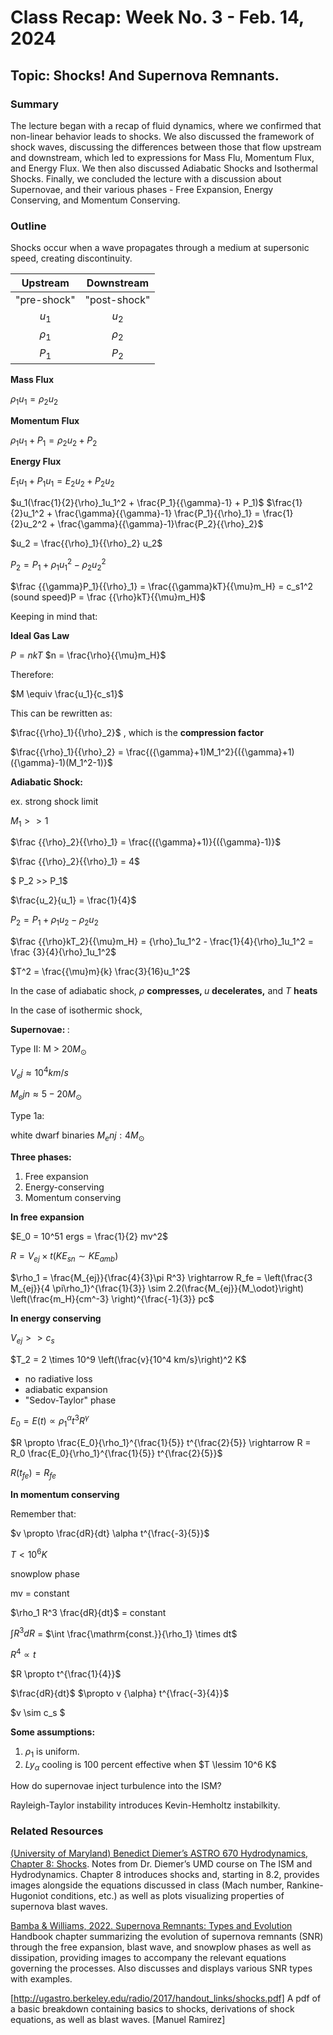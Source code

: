 # Class Recap: Week No. 3 - Feb. 14, 2024
## Topic: Shocks! And Supernova Remnants.

### Summary

The lecture began with a recap of fluid dynamics, where we confirmed that non-linear behavior leads to shocks. We also discussed the framework of shock waves, discussing the differences between those that flow upstream and downstream, which led to expressions for Mass Flu, Momentum Flux, and Energy Flux. We then also discussed Adiabatic Shocks and Isothermal Shocks. Finally, we concluded the lecture with a discussion about Supernovae, and their various phases - Free Expansion, Energy Conserving, and Momentum Conserving.


### Outline 

Shocks occur when a wave propagates through a medium at supersonic speed, creating discontinuity.

| Upstream | Downstream | 
|:--------:|:----------:|
| "pre-shock" | "post-shock" | 
| $u_1$| $u_2$ | 
| ${\rho}_1$ | ${\rho}_2$ |
| $P_1$ | $P_2$|

<b>Mass Flux</b>

${\rho}_1u_1={\rho}_2u_2$

<b> Momentum Flux </b>

${\rho}_1u_1 + P_1={\rho}_2u_2 + P_2$

<b> Energy Flux</b>

$E_1u_1 + P_1u_1 = E_2u_2 + P_2u_2$

$u_1(\frac{1}{2}{\rho}_1u_1^2 + \frac{P_1}{{\gamma}-1} + P_1)$
$\frac{1}{2}u_1^2 + \frac{\gamma}{{\gamma}-1} \frac{P_1}{{\rho}_1} = \frac{1}{2}u_2^2 + \frac{\gamma}{{\gamma}-1}\frac{P_2}{{\rho}_2}$

$u_2 = \frac{{\rho}_1}{{\rho}_2} u_2$

$P_2 = P_1 + {\rho}_1u_1^2-{\rho}_2u_2^2$

$\frac {{\gamma}P_1}{{\rho}_1} = \frac{{\gamma}kT}{{\mu}m_H} = c_s1^2 (sound speed)P = \frac {{\rho}kT}{{\mu}m_H}$

Keeping in mind that:

<b> Ideal Gas Law </b>

$P = nkT$
$n = \frac{\rho}{{\mu}m_H}$

Therefore:

$M \equiv \frac{u_1}{c_s1}$

This can be rewritten as:

$\frac{{\rho}_1}{{\rho}_2}$ , which is the <b> compression factor </b>

$\frac{{\rho}_1}{{\rho}_2} = \frac{({\gamma}+1)M_1^2}{({\gamma}+1)({\gamma}-1)(M_1^2-1)}$

<b>Adiabatic Shock:</b>

ex. strong shock limit

$M_1 >> 1$

$\frac {{\rho}_2}{{\rho}_1} = \frac{({\gamma}+1)}{({\gamma}-1)}$

$\frac {{\rho}_2}{{\rho}_1} = 4$

$ P_2 >> P_1$

$\frac{u_2}{u_1} = \frac{1}{4}$

$P_2 = P_1 + {\rho}_1u_2 - {\rho}_2u_2$

$\frac {{\rho}kT_2}{{\mu}m_H} = {\rho}_1u_1^2 - \frac{1}{4}{\rho}_1u_1^2 = \frac {3}{4}{\rho}_1u_1^2$

$T^2 = \frac{{\mu}m}{k} \frac{3}{16}u_1^2$

In the case of adiabatic shock, ${\rho}$ <b> compresses, </b> $u$ <b> decelerates,</b> and $T$ <b> heats</b>

In the case of isothermic shock, 

<b> Supernovae: </b>:

Type II: 
M > $20 M_\odot$

$V_ej \approx 10^4 km/s$

$M_ejn \approx 5-20 M_\odot$

Type 1a:

white dwarf binaries
$M_enj: 4 M_\odot$

**Three phases:** 

1. Free expansion  
2. Energy-conserving  
3. Momentum conserving  

**In free expansion**  
    
$E_0 =  10^51 ergs = \frac{1}{2} mv^2$  
    
$R = V_{ej} \times t (KE_{sn} \sim KE_{amb})$
    
$\rho_1 = \frac{M_{ej}}{\frac{4}{3}\pi R^3} \rightarrow R_fe = \left(\frac{3 M_{ej}}{4 \pi\rho_1}^{\frac{1}{3}} \sim 2.2(\frac{M_{ej}}{M_\odot}\right) \left(\frac{m_H}{cm^-3} \right)^{\frac{-1}{3}} pc$
    
**In energy conserving**  
    
$V_{ej} >> c_s$
    
$T_2 = 2 \times 10^9 \left(\frac{v}{10^4 km/s}\right)^2 K$  

- no radiative loss  
- adiabatic expansion  
- "Sedov-Taylor" phase  
    
$E_0 = E(t) \propto \rho_1^{\alpha} t^3 R^{\gamma}$
    
$R \propto \frac{E_0}{\rho_1}^{\frac{1}{5}}  t^{\frac{2}{5}} \rightarrow R = R_0 \frac{E_0}{\rho_1}^{\frac{1}{5}} t^{\frac{2}{5}}$  
    
$R(t_{fe}) = R_{fe}$
    
**In momentum conserving**  
    
Remember that:  
    
$v \propto \frac{dR}{dt} \alpha t^{\frac{-3}{5}}$
  
$T < 10^6K$

snowplow phase  

mv = constant  

$\rho_1 R^3 \frac{dR}{dt}$ = constant

$\int R^3 dR$ = $\int \frac{\mathrm{const.}}{\rho_1} \times dt$

$R^4 \propto t$

$R \propto t^{\frac{1}{4}}$  

$\frac{dR}{dt}$ $\propto v {\alpha} t^{\frac{-3}{4}}$  

$v \sim c_s $

**Some assumptions:**  
1. ${\rho}_1$ is uniform.  
2. $Ly_{\alpha}$ cooling is 100 percent effective when $T \lessim 10^6 K$  

How do supernovae inject turbulence into the ISM?

Rayleigh-Taylor instability introduces Kevin-Hemholtz instabilkity.


### Related Resources
[(University of Maryland) Benedict Diemer’s ASTRO 670 Hydrodynamics, Chapter 8: Shocks](http://www.benediktdiemer.com/wp-content/uploads/astr670_hydro_notes.pdf). Notes from Dr. Diemer’s UMD course on The ISM and Hydrodynamics. Chapter 8 introduces shocks and, starting in 8.2, provides images alongside the equations discussed in class (Mach number, Rankine-Hugoniot conditions, etc.) as well as plots visualizing properties of supernova blast waves.

[Bamba & Williams, 2022. Supernova Remnants: Types and Evolution](https://ui.adsabs.harvard.edu/abs/2022hxga.book...77B/abstract) Handbook chapter summarizing the evolution of supernova remnants (SNR) through the free expansion, blast wave, and snowplow phases as well as dissipation, providing images to accompany the relevant equations governing the processes. Also discusses and displays various SNR types with examples.

[http://ugastro.berkeley.edu/radio/2017/handout_links/shocks.pdf] A pdf of a basic breakdown containing basics to shocks,  derivations of shock equations, as well as blast waves. [Manuel Ramirez]
